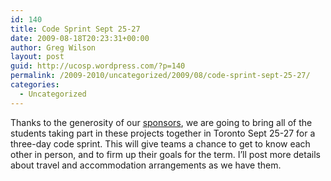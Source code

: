 ```yaml
---
id: 140
title: Code Sprint Sept 25-27
date: 2009-08-18T20:23:31+00:00
author: Greg Wilson
layout: post
guid: http://ucosp.wordpress.com/?p=140
permalink: /2009-2010/uncategorized/2009/08/code-sprint-sept-25-27/
categories:
  - Uncategorized
---
```

Thanks to the generosity of our [sponsors](http://ucosp.wordpress.com/sponsors/), we are going to bring all of the students taking part in these projects together in Toronto Sept 25-27 for a three-day code sprint. This will give teams a chance to get to know each other in person, and to firm up their goals for the term. I&#8217;ll post more details about travel and accommodation arrangements as we have them.